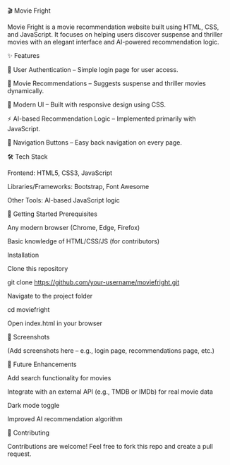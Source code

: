 🎬 Movie Fright

Movie Fright is a movie recommendation website built using HTML, CSS, and JavaScript. It focuses on helping users discover suspense and thriller movies with an elegant interface and AI-powered recommendation logic.

✨ Features

🔑 User Authentication – Simple login page for user access.

🎥 Movie Recommendations – Suggests suspense and thriller movies dynamically.

🎨 Modern UI – Built with responsive design using CSS.

⚡ AI-based Recommendation Logic – Implemented primarily with JavaScript.

🔄 Navigation Buttons – Easy back navigation on every page.

🛠️ Tech Stack

Frontend: HTML5, CSS3, JavaScript

Libraries/Frameworks: Bootstrap, Font Awesome

Other Tools: AI-based JavaScript logic

🚀 Getting Started
Prerequisites

Any modern browser (Chrome, Edge, Firefox)

Basic knowledge of HTML/CSS/JS (for contributors)

Installation

Clone this repository

git clone https://github.com/your-username/moviefright.git


Navigate to the project folder

cd moviefright


Open index.html in your browser

📸 Screenshots

(Add screenshots here – e.g., login page, recommendations page, etc.)

🧩 Future Enhancements

Add search functionality for movies

Integrate with an external API (e.g., TMDB or IMDb) for real movie data

Dark mode toggle

Improved AI recommendation algorithm

🤝 Contributing

Contributions are welcome! Feel free to fork this repo and create a pull request.
